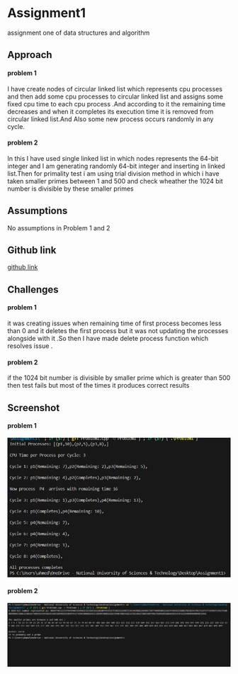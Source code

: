 # Assignment1
assignment one of data structures and algorithm

## Approach

#### problem 1
 I have create nodes of circular linked list which represents cpu processes and then add some cpu processes to circular linked list and assigns some fixed cpu time to each cpu process .And according to it the remaining time decreases and when it completes its execution time it is removed from circular linked list.And Also some new process occurs randomly in any cycle.

#### problem 2

In this I have used single linked list in which nodes represents the 64-bit integer and I am generating randomly 64-bit integer and inserting in linked list.Then for primality test i am using trial division method in which i have taken smaller primes between 1 and 500 and check wheather the 1024 bit number is divisible by these smaller primes

 ## Assumptions

 No assumptions in Problem 1 and 2

 ## Github link

 [github link](https://github.com/ahmedmabood/Assignment1.git)

 ## Challenges
 #### problem 1

 it was creating issues when  remaining time of first process becomes less than 0 and it  deletes the first process but it was not updating the processes alongside with it .So then I have made delete process function which resolves issue .
 #### problem 2
 if the 1024 bit number is divisible by smaller prime which is greater than 500 then test fails but most of the times it produces correct results
 ## Screenshot

 #### problem 1

 ![alt text](image.png)

 #### problem 2

 ![alt text](image-1.png)